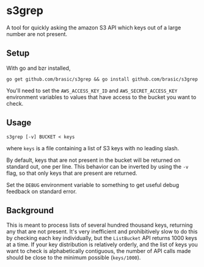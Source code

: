 s3grep
======

A tool for quickly asking the amazon S3 API which keys out of a large number
are not present.

## Setup

With go and bzr installed,

    go get github.com/brasic/s3grep && go install github.com/brasic/s3grep

You'll need to set the `AWS_ACCESS_KEY_ID` and `AWS_SECRET_ACCESS_KEY`
environment variables to values that have access to the bucket you want to
check.

## Usage

    s3grep [-v] BUCKET < keys

where `keys` is a file containing a list of S3 keys with no leading slash.

By default, keys that are not present in the bucket will be returned on
standard out, one per line.  This behavior can be inverted by using the `-v`
flag, so that only keys that are present are returned.

Set the `DEBUG` environment variable to something to get useful debug feedback
on standard error.

## Background

This is meant to process lists of several hundred thousand keys, returning any
that are not present.  It's very inefficient and prohibitively slow to do this
by checking each key individually, but the `ListBucket` API returns 1000 keys
at a time.  If your key distribution is relatively orderly, and the list of
keys you want to check is alphabetically contiguous, the number of API calls
made should be close to the minimum possible (`keys/1000`).
